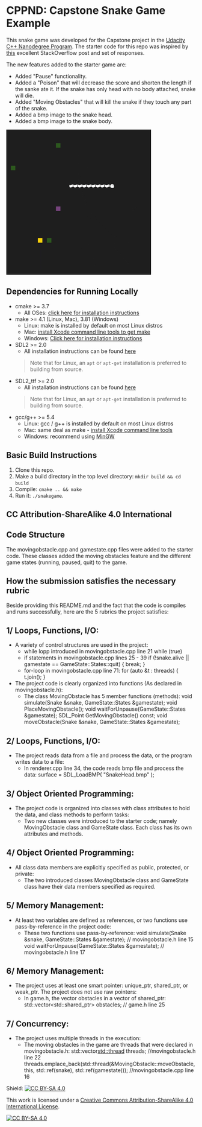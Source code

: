 # CPPND: Capstone Snake Game Example

This snake game was developed for the Capstone project in the [Udacity C++ Nanodegree Program](https://www.udacity.com/course/c-plus-plus-nanodegree--nd213). The starter code for this repo was inspired by [this](https://codereview.stackexchange.com/questions/212296/snake-game-in-c-with-sdl) excellent StackOverflow post and set of responses.

The new features added to the starter game are:
* Added "Pause" functionality.
* Added a "Poison" that will decrease the score and shorten the length if the sanke ate it. If the snake has only head with no body attached, snake will die.
* Added "Moving Obstacles" that will kill the snake if they touch any part of the snake.
* Added a bmp image to the snake head.
* Added a bmp image to the snake body.

<img src="snake_game.gif"/>

## Dependencies for Running Locally
* cmake >= 3.7
  * All OSes: [click here for installation instructions](https://cmake.org/install/)
* make >= 4.1 (Linux, Mac), 3.81 (Windows)
  * Linux: make is installed by default on most Linux distros
  * Mac: [install Xcode command line tools to get make](https://developer.apple.com/xcode/features/)
  * Windows: [Click here for installation instructions](http://gnuwin32.sourceforge.net/packages/make.htm)
* SDL2 >= 2.0
  * All installation instructions can be found [here](https://wiki.libsdl.org/Installation)
  >Note that for Linux, an `apt` or `apt-get` installation is preferred to building from source.
* SDL2_ttf >= 2.0
  * All installation instructions can be found [here](https://wiki.libsdl.org/SDL2_ttf/FrontPage)
  >Note that for Linux, an `apt` or `apt-get` installation is preferred to building from source. 
* gcc/g++ >= 5.4
  * Linux: gcc / g++ is installed by default on most Linux distros
  * Mac: same deal as make - [install Xcode command line tools](https://developer.apple.com/xcode/features/)
  * Windows: recommend using [MinGW](http://www.mingw.org/)

## Basic Build Instructions

1. Clone this repo.
2. Make a build directory in the top level directory: `mkdir build && cd build`
3. Compile: `cmake .. && make`
4. Run it: `./snakegame`.


## CC Attribution-ShareAlike 4.0 International

## Code Structure
The movingobstacle.cpp and gamestate.cpp files were added to the starter code. These classes added the moving obstacles feature and the different game states (running, paused, quit) to the game.

## How the submission satisfies the necessary rubric
Beside providing this README.md and the fact that the code is compiles and runs successfully, here are the 5 rubrics the project satisfies:
  
  ## 1/ Loops, Functions, I/O:
  * A variety of control structures are used in the project:
      * while lopp introduced in movingobstacle.cpp line 21
          while (true)
      * if statements in movingobstacle.cpp lines 25 - 39
          if (!snake.alive || gamestate == GameState::States::quit)
          {
            break;
          }
      * for-loop in movingobstacle.cpp line 71:
          for (auto &t : threads)
          {
            t.join();
          }
  * The project code is clearly organized into functions (As declared in movingobstacle.h):
      * The class MovingObstacle has 5 member functions (methods):
          void simulate(Snake &snake, GameState::States &gamestate);
          void PlaceMovingObstacle();
          void waitForUnpause(GameState::States &gamestate);
          SDL_Point GetMovingObstacle() const;
          void moveObstacle(Snake &snake, GameState::States &gamestate);

  ## 2/ Loops, Functions, I/O:
  * The project reads data from a file and process the data, or the program writes data to a file:
      * In renderer.cpp line 34, the code reads bmp file and process the data:
          surface = SDL_LoadBMP( "SnakeHead.bmp" );
  
  ## 3/ Object Oriented Programming:
  * The project code is organized into classes with class attributes to hold the data, and class methods to perform tasks:
      * Two new classes were introduced to the starter code; namely MovingObstacle class and GameState class. Each class has its own attributes and methods.

  ## 4/ Object Oriented Programming:
  * All class data members are explicitly specified as public, protected, or private:
      * The two introduced classes MovingObstacle class and GameState class have their data members specified as required.

  ## 5/ Memory Management:
  * At least two variables are defined as references, or two functions use pass-by-reference in the project code:
      * These two functions use pass-by-reference:
      void simulate(Snake &snake, GameState::States &gamestate);  // movingobstacle.h line 15
      void waitForUnpause(GameState::States &gamestate);          // movingobstacle.h line 17

  ## 6/ Memory Management:
  * The project uses at least one smart pointer: unique_ptr, shared_ptr, or weak_ptr. The project does not use raw pointers:
      * In game.h, the vector obstacles in a vector of shared_ptr:
      std::vector<std::shared_ptr<MovingObstacle>> obstacles;     // game.h line 25

  ## 7/ Concurrency:
  * The project uses multiple threads in the execution:
      * The moving obstacles in the game are threads that were declared in movingobstacle.h:
      std::vector<std::thread> threads;                           //movingobstacle.h line 22
      threads.emplace_back(std::thread(&MovingObstacle::moveObstacle, this, std::ref(snake), std::ref(gamestate)));
      //movingobstacle.cpp line 16


Shield: [![CC BY-SA 4.0][cc-by-sa-shield]][cc-by-sa]

This work is licensed under a
[Creative Commons Attribution-ShareAlike 4.0 International License][cc-by-sa].

[![CC BY-SA 4.0][cc-by-sa-image]][cc-by-sa]

[cc-by-sa]: http://creativecommons.org/licenses/by-sa/4.0/
[cc-by-sa-image]: https://licensebuttons.net/l/by-sa/4.0/88x31.png
[cc-by-sa-shield]: https://img.shields.io/badge/License-CC%20BY--SA%204.0-lightgrey.svg
